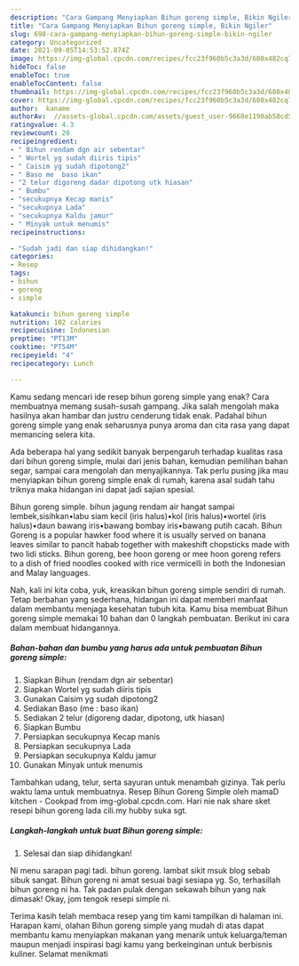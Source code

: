 ```yaml
---
description: "Cara Gampang Menyiapkan Bihun goreng simple, Bikin Ngiler"
title: "Cara Gampang Menyiapkan Bihun goreng simple, Bikin Ngiler"
slug: 698-cara-gampang-menyiapkan-bihun-goreng-simple-bikin-ngiler
category: Uncategorized
date: 2021-09-05T14:53:52.874Z
image: https://img-global.cpcdn.com/recipes/fcc23f960b5c3a3d/680x482cq70/bihun-goreng-simple-foto-resep-utama.jpg
hideToc: false
enableToc: true
enableTocContent: false
thumbnail: https://img-global.cpcdn.com/recipes/fcc23f960b5c3a3d/680x482cq70/bihun-goreng-simple-foto-resep-utama.jpg
cover: https://img-global.cpcdn.com/recipes/fcc23f960b5c3a3d/680x482cq70/bihun-goreng-simple-foto-resep-utama.jpg
author:  kaname
authorAv:  //assets-global.cpcdn.com/assets/guest_user-9668e1190ab58cd58d666d5934e79c79da2e02f4421a6ed9abc4b163da97d6e7.png
ratingvalue: 4.3
reviewcount: 20
recipeingredient:
- " Bihun rendam dgn air sebentar"
- " Wortel yg sudah diiris tipis"
- " Caisim yg sudah dipotong2"
- " Baso me  baso ikan"
- "2 telur digoreng dadar dipotong utk hiasan"
- " Bumbu"
- "secukupnya Kecap manis"
- "secukupnya Lada"
- "secukupnya Kaldu jamur"
- " Minyak untuk menumis"
recipeinstructions:

- "Sudah jadi dan siap dihidangkan!"
categories:
- Resep
tags:
- bihun
- goreng
- simple

katakunci: bihun goreng simple 
nutrition: 102 calories
recipecuisine: Indonesian
preptime: "PT13M"
cooktime: "PT54M"
recipeyield: "4"
recipecategory: Lunch

---
```



Kamu sedang mencari ide resep bihun goreng simple yang enak? Cara membuatnya memang susah-susah gampang. Jika salah mengolah maka hasilnya akan hambar dan justru cenderung tidak enak. Padahal bihun goreng simple yang enak seharusnya punya aroma dan cita rasa yang dapat memancing selera kita.


Ada beberapa hal yang sedikit banyak berpengaruh terhadap kualitas rasa dari bihun goreng simple, mulai dari jenis bahan, kemudian pemilihan bahan segar, sampai cara mengolah dan menyajikannya. Tak perlu pusing jika mau menyiapkan bihun goreng simple enak di rumah, karena asal sudah tahu triknya maka hidangan ini dapat jadi sajian spesial.

Bihun goreng simple. bihun jagung rendam air hangat sampai lembek,sisihkan•labu siam kecil (iris halus)•kol (iris halus)•wortel (iris halus)•daun bawang iris•bawang bombay iris•bawang putih cacah. Bihun Goreng is a popular hawker food where it is usually served on banana leaves similar to pancit habab together with makeshift chopsticks made with two lidi sticks. Bihun goreng, bee hoon goreng or mee hoon goreng refers to a dish of fried noodles cooked with rice vermicelli in both the Indonesian and Malay languages.


Nah, kali ini kita coba, yuk, kreasikan bihun goreng simple sendiri di rumah. Tetap berbahan yang sederhana, hidangan ini dapat memberi manfaat dalam membantu menjaga kesehatan tubuh kita. Kamu bisa membuat Bihun goreng simple memakai 10 bahan dan 0 langkah pembuatan. Berikut ini cara dalam membuat hidangannya.

<!--inarticleads1-->

##### Bahan-bahan dan bumbu yang harus ada untuk pembuatan Bihun goreng simple:

1. Siapkan  Bihun (rendam dgn air sebentar)
1. Siapkan  Wortel yg sudah diiris tipis
1. Gunakan  Caisim yg sudah dipotong2
1. Sediakan  Baso (me : baso ikan)
1. Sediakan 2 telur (digoreng dadar, dipotong, utk hiasan)
1. Siapkan  Bumbu
1. Persiapkan secukupnya Kecap manis
1. Persiapkan secukupnya Lada
1. Persiapkan secukupnya Kaldu jamur
1. Gunakan  Minyak untuk menumis


Tambahkan udang, telur, serta sayuran untuk menambah gizinya. Tak perlu waktu lama untuk membuatnya. Resep Bihun Goreng Simple oleh mamaD kitchen - Cookpad from img-global.cpcdn.com. Hari nie nak share sket resepi bihun goreng lada cili.my hubby suka sgt. 

<!--inarticleads2-->

##### Langkah-langkah untuk buat Bihun goreng simple:


1. Selesai dan siap dihidangkan!

Ni menu sarapan pagi tadi. bihun goreng. lambat sikit msuk blog sebab sibuk sangat. Bihun goreng ni amat sesuai bagi sesiapa yg. So, terhasillah bihun goreng ni ha. Tak padan pulak dengan sekawah bihun yang nak dimasak! Okay, jom tengok resepi simple ni. 

Terima kasih telah membaca resep yang tim kami tampilkan di halaman ini. Harapan kami, olahan Bihun goreng simple yang mudah di atas dapat membantu kamu menyiapkan makanan yang menarik untuk keluarga/teman maupun menjadi inspirasi bagi kamu yang berkeinginan untuk berbisnis kuliner. Selamat menikmati

